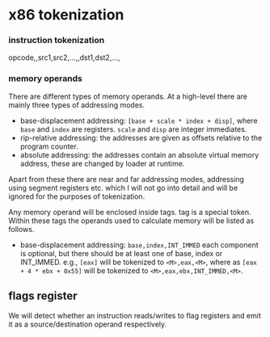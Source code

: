 # x86 tokenization

### instruction tokenization

opcode,<D>,src1,src2,...,<D>,dst1,dst2,...,<D>

### memory operands 

There are different types of memory operands. At a high-level there are mainly three types of addressing modes.

* base-displacement addressing: `[base + scale * index + disp]`, where `base` and `index` are registers. `scale` and `disp`
are integer immediates.
* rip-relative addressing: the addresses are given as offsets relative to the program counter.
* absolute addressing: the addresses contain an absolute virtual memory address, these are changed by loader at runtime.

Apart from these there are near and far addressing modes, addressing using segment registers etc. which I will not go into detail
and will be ignored for the purposes of tokenization.

Any memory operand will be enclosed inside <M> tags. <M> tag is a special token. Within these tags the operands used to calculate
memory will be listed as follows.

* base-displacement addressing: `base,index,INT_IMMED` each component is optional, but there should be at least one of base, index or
INT_IMMED. e.g., `[eax]` will be tokenized to `<M>,eax,<M>`, where as `[eax + 4 * ebx + 0x55]` will be tokenized to `<M>,eax,ebx,INT_IMMED,<M>`.


## flags register

We will detect whether an instruction reads/writes to flag registers and emit it as a source/destination operand respectively.
